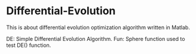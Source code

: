 # Differential-Evolution
This is about differential evolution optimization algorithm written in Matlab.

DE: Simple Differential Evolution Algorithm.
Fun: Sphere function used to test DE() function.
